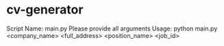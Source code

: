 # cv-generator

Script Name: main.py
Please provide all arguments
Usage: python main.py <to> <company_name> <department> <full_address> <position_name> <job_id>